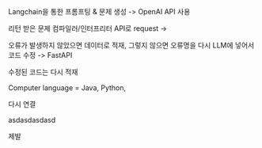 Langchain을 통한 프롬프팅 & 문제 생성 -> OpenAI API 사용

리턴 받은 문제 컴파일러/인터프리터 API로 request -> 

오류가 발생하지 않았으면 데이터로 적재, 그렇지 않으면 오류명을 다시 LLM에 넣어서 코드 수정 -> FastAPI 

수정된 코드는 다시 적재

Computer language = Java, Python,

다시 연결

asdasdasdasd

제발
